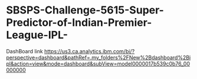 # SBSPS-Challenge-5615-Super-Predictor-of-Indian-Premier-League-IPL-

DashBoard link  https://us3.ca.analytics.ibm.com/bi/?perspective=dashboard&pathRef=.my_folders%2FNew%2Bdashboard%2Bipl&action=view&mode=dashboard&subView=model0000017b539c0b76_00000000
